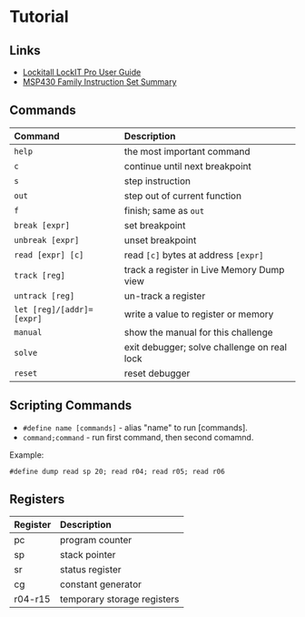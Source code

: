 # Tutorial

## Links

* [Lockitall LockIT Pro User Guide][1]
* [MSP430 Family Instruction Set Summary][2]

## Commands

| Command     | Description  |
|:------------|:-------------|
| `help` | the most important command |
| `c` | continue until next breakpoint |
| `s` | step instruction |
| `out` | step out of current function |
| `f` | finish; same as `out` |
| `break [expr]` | set breakpoint |
| `unbreak [expr]` | unset breakpoint |
| `read [expr] [c]` | read `[c]` bytes at address `[expr]` |
| `track [reg]` | track a register in Live Memory Dump view |
| `untrack [reg]` | un-track a register |
| `let [reg]/[addr]=[expr]` | write a value to register or memory |
| `manual` | show the manual for this challenge | 
| `solve` | exit debugger; solve challenge on real lock |
| `reset` | reset debugger |

## Scripting Commands

* `#define name [commands]` - alias "name" to run [commands].
* `command;command` - run first command, then second comamnd.

Example: 
```
#define dump read sp 20; read r04; read r05; read r06
```

## Registers

| Register    | Description  |
|:------------|:-------------|
| pc | program counter |
| sp | stack pointer |
| sr | status register |
| cg | constant generator |
| r04-r15 | temporary storage registers |


[1]:https://microcorruption.com/manual.pdf
[2]:https://www.ti.com/sc/docs/products/micro/msp430/userguid/as_5.pdf